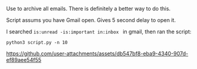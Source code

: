 Use to archive all emails. There is definitely a better way to do this.

Script assums you have Gmail open. Gives 5 second delay to open it.

I searched `is:unread -is:important in:inbox ` in gmail, then ran the script:

`python3 script.py -n 10`

https://github.com/user-attachments/assets/db547bf8-eba9-4340-907d-ef89aee54f55
